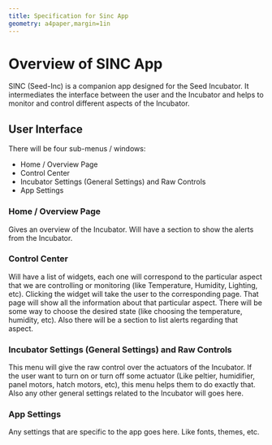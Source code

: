 ```yaml
---
title: Specification for Sinc App
geometry: a4paper,margin=1in
---
```


# Overview of SINC App

SINC (Seed-Inc) is a companion app designed for the Seed Incubator.
It intermediates the interface between the user and the Incubator and
helps to monitor and control different aspects of the Incubator.

## User Interface

There will be four sub-menus / windows:

- Home / Overview Page
- Control Center
- Incubator Settings (General Settings) and Raw Controls
- App Settings

### Home / Overview Page

Gives an overview of the Incubator. Will have a section to show the alerts from the
Incubator.

### Control Center

Will have a list of widgets, each one will correspond to the particular aspect that
we are controlling or monitoring (like Temperature, Humidity, Lighting, etc). Clicking the
widget will take the user to the corresponding page. That page will show all the information
about that particular aspect. There will be some way to choose the desired state (like
choosing the temperature, humidity, etc). Also there will be a section to list alerts
regarding that aspect.

### Incubator Settings (General Settings) and Raw Controls

This menu will give the raw control over the actuators of the Incubator. If the user want
to turn on or turn off some actuator (Like peltier, humidifier, panel motors, hatch motors, etc),
this menu helps them to do exactly that. Also any other general settings related to the Incubator
will goes here.

### App Settings

Any settings that are specific to the app goes here. Like fonts, themes, etc.
